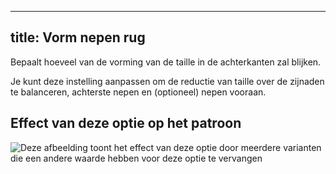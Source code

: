 ***

## title: Vorm nepen rug

Bepaalt hoeveel van de vorming van de taille in de achterkanten zal blijken.

Je kunt deze instelling aanpassen om de reductie van taille over de zijnaden te balanceren, achterste nepen en (optioneel) nepen vooraan.

## Effect van deze optie op het patroon

![Deze afbeelding toont het effect van deze optie door meerdere varianten die een andere waarde hebben voor deze optie te vervangen](simone\_backdartshaping\_sample.svg "Effect van deze optie op het patroon")
